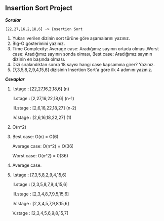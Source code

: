 ## Insertion Sort Project

***Sorular***
	
	[22,27,16,2,18,6] -> Insertion Sort

 1. Yukarı verilen dizinin sort türüne göre aşamalarını yazınız.
 2. Big-O gösterimini yazınız.
 3. Time Complexity: Average case: Aradığımız sayının ortada
    olması,Worst case: Aradığımız sayının sonda olması, Best case: Aradığımız sayının dizinin en başında olması.
 4. Dizi sıralandıktan sonra 18 sayısı hangi case kapsamına girer?
    Yazınız.
 5. [7,3,5,8,2,9,4,15,6] dizisinin Insertion Sort'a göre ilk 4 adımını
    yazınız.

***Cevaplar***

 1. I.stage : [22,27,16,2,18,6] (n)

     II.stage : [2,27,16,22,18,6] (n-1)

	 III.stage : [2,6,16,22,18,27] (n-2)

	 IV.stage : [2,6,16,18,22,27] (1)
 2. O(n^2)
 3. Best case: O(n) = O(6)

	Average case: O(n^2) = O(36)

	Worst case: O(n^2) = 0(36)

 4. Average case.
 5. I.stage : [7,3,5,8,2,9,4,15,6]

	 II.stage : [2,3,5,8,7,9,4,15,6]

	 III.stage : [2,3,4,8,7,9,5,15,6]

	 IV.stage : [2,3,4,5,7,9,8,15,6]

 	 V.stage : [2,3,4,5,6,9,8,15,7]
